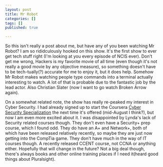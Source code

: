 ```yaml
---
layout: post
title: Mr Robot
categories: []
tags: []
published: true

---
```

So this isn't really a post about me, but have any of you been watching Mr Robot? I am so rididculously hooked on this show. It's the first show to ever get tech stuff right (I'm looking at you every episode of NCIS ever). Don't get me wrong, Hackers is my favorite movie of all time (even though it's not really a good movie by any objective measure), so something doesn't have to be tech-tually(?) accurate for me to enjoy it, but it does help. Somehow Mr Robot makes watching people type commands into a terminal actually interesting to watch. A lot of that is probable due to the fantastic job by the lead actor. Also Christian Slater (now I want to go watch Broken Arrow again).

On a somewhat related note, the show has really re-peaked my interest in Cyber Security. I had already signed up to start the Coursera <a href="https://www.coursera.org/specialization/cybersecurity/" target="_blank">Cyber Security Specialization</a> the next time it's offered (mid-August I think?), but now I am even more excited about it. I was disappointed by Lynda's lack of Security related courses though. They don't even have a Security+ prep course, which I found odd. They do have an A+ and Network+, both of which have been released relatively recently, so maybe they are just now getting into the CompTia game. They don't have much in the way of IT courses though. A recently released CCENT course, not CCNA or anything either. Hopefully that will change in the future? Not a big deal though, there's always books and other online training places if I need it(heard good things about Pluralsight).